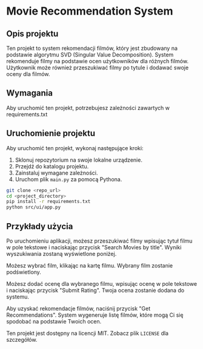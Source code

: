 # Movie Recommendation System

## Opis projektu

Ten projekt to system rekomendacji filmów, który jest zbudowany na podstawie algorytmu SVD (Singular Value Decomposition). System rekomenduje filmy na podstawie ocen użytkowników dla różnych filmów. Użytkownik może również przeszukiwać filmy po tytule i dodawać swoje oceny dla filmów.

## Wymagania

Aby uruchomić ten projekt, potrzebujesz zależności zawartych w requirements.txt

## Uruchomienie projektu

Aby uruchomić ten projekt, wykonaj następujące kroki:

1. Sklonuj repozytorium na swoje lokalne urządzenie.
2. Przejdź do katalogu projektu.
3. Zainstaluj wymagane zależności.
4. Uruchom plik `main.py` za pomocą Pythona.

```bash
git clone <repo_url>
cd <project_directory>
pip install -r requirements.txt
python src/ui/app.py
```

## Przykłady użycia

Po uruchomieniu aplikacji, możesz przeszukiwać filmy wpisując tytuł filmu w pole tekstowe i naciskając przycisk "Search Movies by title". Wyniki wyszukiwania zostaną wyświetlone poniżej.

Możesz wybrać film, klikając na kartę filmu. Wybrany film zostanie podświetlony.

Możesz dodać ocenę dla wybranego filmu, wpisując ocenę w pole tekstowe i naciskając przycisk "Submit Rating". Twoja ocena zostanie dodana do systemu.

Aby uzyskać rekomendacje filmów, naciśnij przycisk "Get Recommendations". System wygeneruje listę filmów, które mogą Ci się spodobać na podstawie Twoich ocen.

Ten projekt jest dostępny na licencji MIT. Zobacz plik `LICENSE` dla szczegółów.
